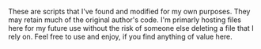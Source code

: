 These are scripts that I've found and modified for my own purposes. They may retain much of the original author's code. I'm primarly hosting files here for my future use without the risk of someone else deleting a file that I rely on. Feel free to use and enjoy, if you find anything of value here.
